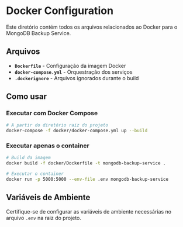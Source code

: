 # Docker Configuration

Este diretório contém todos os arquivos relacionados ao Docker para o MongoDB Backup Service.

## Arquivos

- **`Dockerfile`** - Configuração da imagem Docker
- **`docker-compose.yml`** - Orquestração dos serviços
- **`.dockerignore`** - Arquivos ignorados durante o build

## Como usar

### Executar com Docker Compose

```bash
# A partir do diretório raiz do projeto
docker-compose -f docker/docker-compose.yml up --build
```

### Executar apenas o container

```bash
# Build da imagem
docker build -f docker/Dockerfile -t mongodb-backup-service .

# Executar o container
docker run -p 5000:5000 --env-file .env mongodb-backup-service
```

## Variáveis de Ambiente

Certifique-se de configurar as variáveis de ambiente necessárias no arquivo `.env` na raiz do projeto. 
